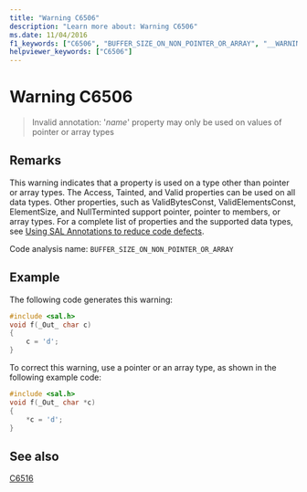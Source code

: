 ```yaml
---
title: "Warning C6506"
description: "Learn more about: Warning C6506"
ms.date: 11/04/2016
f1_keywords: ["C6506", "BUFFER_SIZE_ON_NON_POINTER_OR_ARRAY", "__WARNING_BUFFER_SIZE_ON_NON_POINTER_OR_ARRAY"]
helpviewer_keywords: ["C6506"]
---
```

# Warning C6506

> Invalid annotation: '*name*' property may only be used on values of pointer or array types

## Remarks

This warning indicates that a property is used on a type other than pointer or array types. The Access, Tainted, and Valid properties can be used on all data types. Other properties, such as ValidBytesConst, ValidElementsConst, ElementSize, and NullTerminted support pointer, pointer to members, or array types. For a complete list of properties and the supported data types, see [Using SAL Annotations to reduce code defects](using-sal-annotations-to-reduce-c-cpp-code-defects.md).

Code analysis name: `BUFFER_SIZE_ON_NON_POINTER_OR_ARRAY`

## Example

The following code generates this warning:

```cpp
#include <sal.h>
void f(_Out_ char c)
{
    c = 'd';
}
```

To correct this warning, use a pointer or an array type, as shown in the following example code:

```cpp
#include <sal.h>
void f(_Out_ char *c)
{
    *c = 'd';
}
```

## See also

[C6516](../code-quality/c6516.md)
